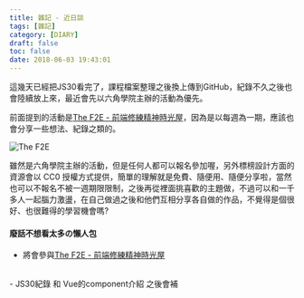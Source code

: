 ```yaml
---
title: 雜記 - 近日談
tags: [雜記]
category: [DIARY]
draft: false
toc: false
date: 2018-06-03 19:43:01
---
```


這幾天已經把JS30看完了，課程檔案整理之後換上傳到GitHub，紀錄不久之後也會陸續放上來，最近會先以六角學院主辦的活動為優先。

前面提到的活動是[The F2E - 前端修練精神時光屋](https://github.com/hexschool/TheF2E)，因為是以每週為一期，應該也會分享一些想法、紀錄之類的。

![The F2E](/images/other/the_F2E.jpg "The F2E")

雖然是六角學院主辦的活動，但是任何人都可以報名參加喔，另外標榜設計方面的資源會以 CC0 授權方式提供，簡單的理解就是免費、隨便用、隨便分享啦，當然也可以不報名不被一週期限限制，之後再從裡面挑喜歡的主題做，不過可以和一千多人一起腦力激盪，在自己做過之後和他們互相分享各自做的作品，不覺得是個很好、也很難得的學習機會嗎?

#### 廢話不想看太多の懶人包

- 將會參與[The F2E - 前端修練精神時光屋](https://github.com/hexschool/TheF2E)
<br>
- JS30紀錄 和 Vue的component介紹 之後會補

